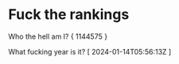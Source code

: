 # Fuck the rankings

Who the hell am I?
{ 1144575 }

What fucking year is it?
[ 2024-01-14T05:56:13Z ]
